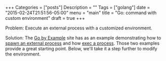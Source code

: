 +++
Categories = ["posts"]
Description = ""
Tags = ["golang"]
date = "2015-02-24T21:51:56-05:00"
menu = "main"
title = "Go: command with custom environment"
draft = true
+++

Problem: Execute an external process with a customized environment.

Solution: The [Go by Example](https://gobyexample.com) site
has as an example demonstrating how to [spawn an external process](https://gobyexample.com/spawning-processes) and how [exec
a process](https://gobyexample.com/execing-processes). Those two examples provide
a great starting point. Below, we'll take it a step further to modify the
environment.

```

```
